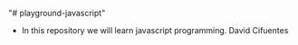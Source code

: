 "# playground-javascript" 

* In this repository we will learn javascript programming.
David Cifuentes